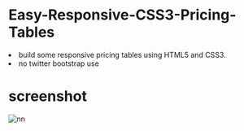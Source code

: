# Easy-Responsive-CSS3-Pricing-Tables

<li> build some responsive pricing tables using HTML5 and CSS3.
</li>

<li>no twitter bootstrap use </li>

# screenshot

![nn](https://user-images.githubusercontent.com/12325386/27567254-5f4b4c34-5b1d-11e7-8e9d-2b5aeeb6cd58.jpg)
